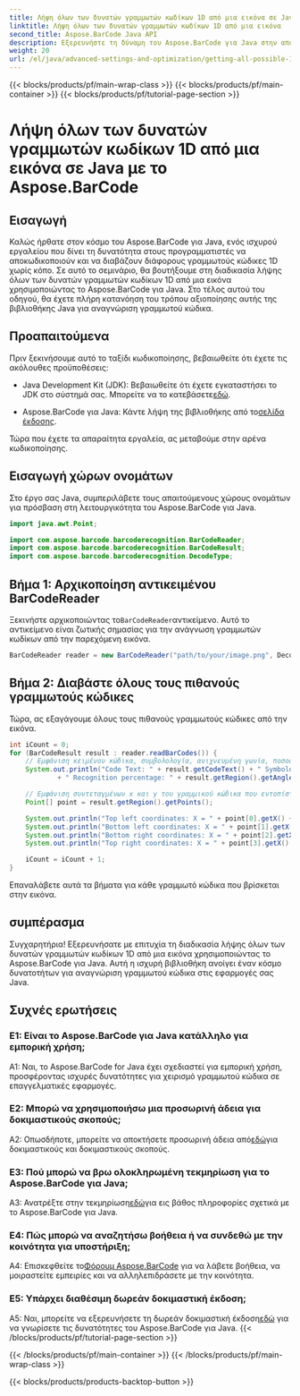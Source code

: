 ```yaml
---
title: Λήψη όλων των δυνατών γραμμωτών κωδίκων 1D από μια εικόνα σε Java με το Aspose.BarCode
linktitle: Λήψη όλων των δυνατών γραμμωτών κωδίκων 1D από μια εικόνα
second_title: Aspose.BarCode Java API
description: Εξερευνήστε τη δύναμη του Aspose.BarCode για Java στην αποκωδικοποίηση γραμμωτών κωδίκων 1D χωρίς κόπο. Κάντε λήψη τώρα για απρόσκοπτη ενσωμάτωση στις εφαρμογές σας Java.
weight: 20
url: /el/java/advanced-settings-and-optimization/getting-all-possible-1d-barcodes-image/
---
```


{{< blocks/products/pf/main-wrap-class >}}
{{< blocks/products/pf/main-container >}}
{{< blocks/products/pf/tutorial-page-section >}}

# Λήψη όλων των δυνατών γραμμωτών κωδίκων 1D από μια εικόνα σε Java με το Aspose.BarCode

## Εισαγωγή

Καλώς ήρθατε στον κόσμο του Aspose.BarCode για Java, ενός ισχυρού εργαλείου που δίνει τη δυνατότητα στους προγραμματιστές να αποκωδικοποιούν και να διαβάζουν διάφορους γραμμωτούς κώδικες 1D χωρίς κόπο. Σε αυτό το σεμινάριο, θα βουτήξουμε στη διαδικασία λήψης όλων των δυνατών γραμμωτών κωδίκων 1D από μια εικόνα χρησιμοποιώντας το Aspose.BarCode για Java. Στο τέλος αυτού του οδηγού, θα έχετε πλήρη κατανόηση του τρόπου αξιοποίησης αυτής της βιβλιοθήκης Java για αναγνώριση γραμμωτού κώδικα.

## Προαπαιτούμενα

Πριν ξεκινήσουμε αυτό το ταξίδι κωδικοποίησης, βεβαιωθείτε ότι έχετε τις ακόλουθες προϋποθέσεις:

-  Java Development Kit (JDK): Βεβαιωθείτε ότι έχετε εγκαταστήσει το JDK στο σύστημά σας. Μπορείτε να το κατεβάσετε[εδώ](https://www.oracle.com/java/technologies/javase-downloads.html).

-  Aspose.BarCode για Java: Κάντε λήψη της βιβλιοθήκης από το[σελίδα έκδοσης](https://releases.aspose.com/barcode/java/).

Τώρα που έχετε τα απαραίτητα εργαλεία, ας μεταβούμε στην αρένα κωδικοποίησης.

## Εισαγωγή χώρων ονομάτων

Στο έργο σας Java, συμπεριλάβετε τους απαιτούμενους χώρους ονομάτων για πρόσβαση στη λειτουργικότητα του Aspose.BarCode για Java.

```java
import java.awt.Point;

import com.aspose.barcode.barcoderecognition.BarCodeReader;
import com.aspose.barcode.barcoderecognition.BarCodeResult;
import com.aspose.barcode.barcoderecognition.DecodeType;


```

## Βήμα 1: Αρχικοποίηση αντικειμένου BarCodeReader

 Ξεκινήστε αρχικοποιώντας το`BarCodeReader`αντικείμενο. Αυτό το αντικείμενο είναι ζωτικής σημασίας για την ανάγνωση γραμμωτών κωδίκων από την παρεχόμενη εικόνα.

```java
BarCodeReader reader = new BarCodeReader("path/to/your/image.png", DecodeType.CODE_128);
```

## Βήμα 2: Διαβάστε όλους τους πιθανούς γραμμωτούς κώδικες

Τώρα, ας εξαγάγουμε όλους τους πιθανούς γραμμωτούς κώδικες από την εικόνα.

```java
int iCount = 0;
for (BarCodeResult result : reader.readBarCodes()) {
    // Εμφάνιση κειμένου κώδικα, συμβολολογία, ανιχνευμένη γωνία, ποσοστό αναγνώρισης του γραμμικού κώδικα
    System.out.println("Code Text: " + result.getCodeText() + " Symbology: " + result.getCodeTypeName()
            + " Recognition percentage: " + result.getRegion().getAngle());

    // Εμφάνιση συντεταγμένων x και y του γραμμικού κώδικα που εντοπίστηκε
    Point[] point = result.getRegion().getPoints();

    System.out.println("Top left coordinates: X = " + point[0].getX() + ", Y = " + point[0].getY());
    System.out.println("Bottom left coordinates: X = " + point[1].getX() + ", Y = " + point[1].getY());
    System.out.println("Bottom right coordinates: X = " + point[2].getX() + ", Y = " + point[2].getY());
    System.out.println("Top right coordinates: X = " + point[3].getX() + ", Y = " + point[3].getY());

    iCount = iCount + 1;
}
```

Επαναλάβετε αυτά τα βήματα για κάθε γραμμωτό κώδικα που βρίσκεται στην εικόνα.

## συμπέρασμα

Συγχαρητήρια! Εξερευνήσατε με επιτυχία τη διαδικασία λήψης όλων των δυνατών γραμμωτών κωδίκων 1D από μια εικόνα χρησιμοποιώντας το Aspose.BarCode για Java. Αυτή η ισχυρή βιβλιοθήκη ανοίγει έναν κόσμο δυνατοτήτων για αναγνώριση γραμμωτού κώδικα στις εφαρμογές σας Java.

## Συχνές ερωτήσεις

### Ε1: Είναι το Aspose.BarCode για Java κατάλληλο για εμπορική χρήση;

A1: Ναι, το Aspose.BarCode for Java έχει σχεδιαστεί για εμπορική χρήση, προσφέροντας ισχυρές δυνατότητες για χειρισμό γραμμωτού κώδικα σε επαγγελματικές εφαρμογές.

### Ε2: Μπορώ να χρησιμοποιήσω μια προσωρινή άδεια για δοκιμαστικούς σκοπούς;

 A2: Οπωσδήποτε, μπορείτε να αποκτήσετε προσωρινή άδεια από[εδώ](https://purchase.aspose.com/temporary-license/)για δοκιμαστικούς και δοκιμαστικούς σκοπούς.

### Ε3: Πού μπορώ να βρω ολοκληρωμένη τεκμηρίωση για το Aspose.BarCode για Java;

 A3: Ανατρέξτε στην τεκμηρίωση[εδώ](https://reference.aspose.com/barcode/java/)για εις βάθος πληροφορίες σχετικά με το Aspose.BarCode για Java.

### Ε4: Πώς μπορώ να αναζητήσω βοήθεια ή να συνδεθώ με την κοινότητα για υποστήριξη;

 A4: Επισκεφθείτε το[Φόρουμ Aspose.BarCode](https://forum.aspose.com/c/barcode/13) για να λάβετε βοήθεια, να μοιραστείτε εμπειρίες και να αλληλεπιδράσετε με την κοινότητα.

### Ε5: Υπάρχει διαθέσιμη δωρεάν δοκιμαστική έκδοση;

 A5: Ναι, μπορείτε να εξερευνήσετε τη δωρεάν δοκιμαστική έκδοση[εδώ](https://releases.aspose.com/) για να γνωρίσετε τις δυνατότητες του Aspose.BarCode για Java.
{{< /blocks/products/pf/tutorial-page-section >}}

{{< /blocks/products/pf/main-container >}}
{{< /blocks/products/pf/main-wrap-class >}}

{{< blocks/products/products-backtop-button >}}
